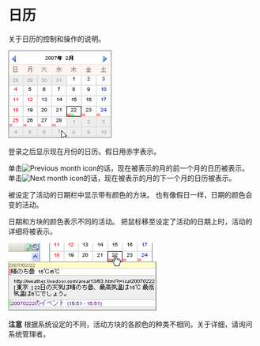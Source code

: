 # 日历

关于日历的控制和操作的说明。

![Calendar Gadget]

登录之后显示现在月份的日历。假日用赤字表示。

单击![Previous month icon]的话，现在被表示的月的前一个月的日历被表示。
单击![Next month icon]的话，现在被表示的月的下一个月的日历被表示。

被设定了活动的日期栏中显示带有颜色的方块。
也有像假日一样，日期的颜色会变的活动。

日期和方块的颜色表示不同的活动。
把鼠标移至设定了活动的日期上时，活动的详细将被表示。

![Detail of event]

**注意** 根据系统设定的不同，活动方块的各颜色的种类不相同。关于详细，请询问系统管理者。


[Previous month icon]: ../../images/left_arrow.gif
[Next month icon]: ../../images/right_arrow.gif
[Calendar Gadget]: images/widget/calendar-gadget-1.png
[Detail of event]: images/widget/calendar-gadget-2.png
